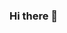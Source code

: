 ### Hi there 👋

<!--
**VarshaSatish/VarshaSatish** is a ✨ _special_ ✨ repository because its `README.md` (this file) appears on your GitHub profile.

Here are some ideas to get you started:

👀 I’m interested in Deep Learning for Medical Image Analysis
💞️ I’m looking to collaborate for designing deep learning techiniques for digitial pathology
📫 You can reach me on varshasatish14@gmail.com
